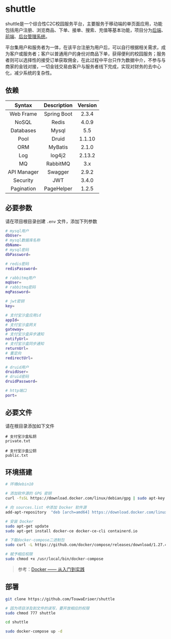 # shuttle

shuttle是一个综合性C2C校园服务平台，主要服务于移动端的单页面应用，功能包括用户注册、浏览商品、下单、接单、搜索、充值等基本功能，项目分为[后端](https://github.com/TouwaErioer/shuttle-interconnected)、[前端](https://github.com/TouwaErioer/shuttle-interconnected-web)、[后台管理系统](https://github.com/TouwaErioer/shuttle-interconnected-admin)。   

平台集用户和服务者为一体，在该平台注册为用户后，可以自行根据相关需求，成为客户或服务者；客户以普通用户的身份对商品下单，获得便利的校园服务；服务者则可以选择性的接受订单获取佣金，在此过程中平台只作为数据中介，不参与与商家的金钱对接，一切金钱交易由客户与服务者线下完成，实现对财务的去中心化，减少系统的复杂性。

## 依赖

| Syntax | Description | Version|
|  :----: |  :----: | :----: |
| Web Frame | Spring Boot | 2.3.4 |
| NoSQL | Redis | 4.0.9 |
| Databases | Mysql | 5.5 |
| Pool | Druid | 1.1.10 |
| ORM | MyBatis | 2.1.0 |
| Log | log4j2 | 2.13.2 |
| MQ | RabbitMQ | 3.x |
| API Manager | Swagger | 2.9.2 |
| Security | JWT | 3.4.0 |
| Pagination | PageHelper | 1.2.5 |

## 必要参数

请在项目根目录创建 `.env` 文件，添加下列参数

```sh
# mysql用户
dbUser=
# mysql数据库名称
dbName=
# mysql密码
dbPassword=

# redis密码
redisPassword=

# rabbitmq用户
mqUser=
# rabbitmq密码
mqPassword=

# jwt密钥
key=

# 支付宝沙盒应用id
appId=
# 支付宝沙盒网关
gateway=
# 支付宝沙盒异步通知
notifyUrl=
# 支付宝沙盒同步通知
returnUrl=
# 重定向
redirectUrl=

# druid用户
druidUser=
# druid密码
druidPassword=

# http端口
port=
```

## 必要文件

请在根目录添加如下文件

```
# 支付宝沙盒私钥
private.txt

# 支付宝沙盒公钥
public.txt
```

## 环境搭建

```sh
# 环境debin10

# 添加软件源的 GPG 密钥
curl -fsSL https://download.docker.com/linux/debian/gpg | sudo apt-key add -

# 向 sources.list 中添加 Docker 软件源
add-apt-repository  "deb [arch=amd64] https://download.docker.com/linux/debian $(lsb_release -cs) stable"

# 安装 Docker
sudo apt-get update
sudo apt-get install docker-ce docker-ce-cli containerd.io

# 下载docker-compose二进制包
sudo curl -L https://github.com/docker/compose/releases/download/1.27.4/docker-compose-`uname -s`-`uname -m` > /usr/local/bin/docker-compose

# 赋予相应权限
sudo chmod +x /usr/local/bin/docker-compose
```

> 参考：[Docker —— 从入门到实践](https://yeasy.gitbook.io/docker_practice/install/debian)

## 部署

```sh
git clone https://github.com/TouwaErioer/shuttle

# 因为项目涉及到文件的读写，要开放相应的权限
sudo chmod 777 shuttle

cd shuttle

sudo docker-compose up -d
```

